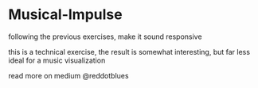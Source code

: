 # Musical-Impulse
following the previous exercises, make it sound responsive

this is a technical exercise, 
the result is somewhat interesting, but far less ideal for a music visualization

read more on medium @reddotblues